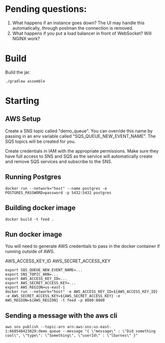 
# Pending questions:
1. What happens if an instance goes down? The UI may handle this automatically, through postman the connection is removed.
2. What happens if you put a load balancer in front of WebSocket? Will NGINX work?

# Build

Build the jar. 

```
./gradlew assemble
```

# Starting

## AWS Setup

Create a SNS topic called "demo_queue". You can override this name by passing in an env variable called "SQS_QUEUE_NEW_EVENT_NAME". The SQS topics will be created for you.

Create credentials in IAM with the appropriate permissions. Make sure they have full access to SNS and SQS as the service will automatically create and remove SQS services and subscribe to the SNS.

## Running Postgres
```
docker run --network="host" --name postgres -e POSTGRES_PASSWORD=password -p 5432:5432 postgres
```

## 

## Building docker image
```
docker build -t feed .
```
## Run docker image

You will need to generate AWS credentials to pass in the docker container if running outside of AWS. 

AWS_ACCESS_KEY_ID
AWS_SECRET_ACCESS_KEY

```
export SQS_QUEUE_NEW_EVENT_NAME=...
export SNS_TOPIC_ARN=...
export AWS_ACCESS_KEY_ID=...
export AWS_SECRET_ACCESS_KEY=...
export AWS_REGION=us-east-1
docker run --network="host" -e AWS_ACCESS_KEY_ID=${AWS_ACCESS_KEY_ID} -e AWS_SECRET_ACCESS_KEY=${AWS_SECRET_ACCESS_KEY} -e AWS_REGION=${AWS_REGION} -t feed -p 8080:8080 
```

## Sending a message with the aws cli

```
aws sns publish --topic-arn arn:aws:sns:us-east-1:668548423029:demo_queue --message "{ \"message\" : \"Did something cool\", \"type\": \"Something\", \"userId\" : \"lbarnes\" }"
```




